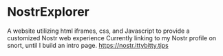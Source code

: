 # NostrExplorer
A website utilizing html iframes, css, and Javascript to provide a customized Nostr web experience
Currently linking to my Nostr profile on snort, until I build an intro page.
https://nostr.ittybitty.tips
